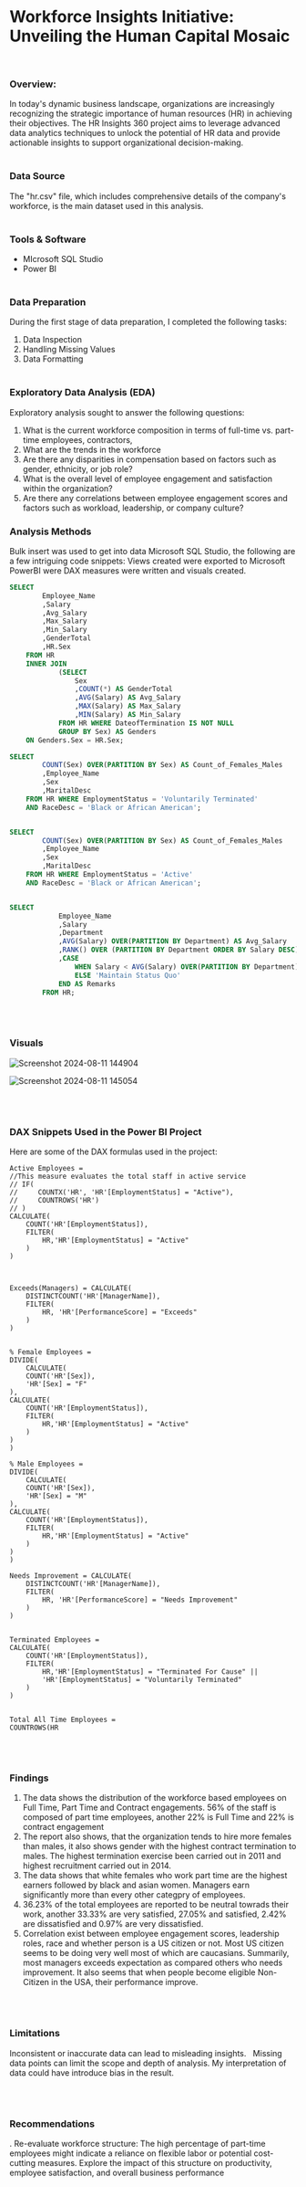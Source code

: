 # Workforce Insights Initiative: Unveiling the Human Capital Mosaic <br/><br/>
### Overview: 
In today's dynamic business landscape, organizations are increasingly recognizing the strategic importance of human resources (HR) in achieving their objectives. The HR Insights 360 project aims to leverage advanced data analytics techniques to unlock the potential of HR data and provide actionable insights to support organizational decision-making.
 <br/><br/>

### Data Source
The "hr.csv" file, which includes comprehensive details of the company's workforce, is the main dataset used in this analysis.
<br/><br/>

### Tools & Software
-  MIcrosoft SQL Studio
-  Power BI
<br/><br/>

### Data Preparation
During the first stage of data preparation, I completed the following tasks:
1.  Data Inspection
2.  Handling Missing Values
3.  Data Formatting
<br/><br/>

### Exploratory Data Analysis (EDA)
Exploratory analysis sought to answer the following questions:
1. What is the current workforce composition in terms of full-time vs. part-time employees, contractors, 
2. What are the trends in the workforce
3. Are there any disparities in compensation based on factors such as gender, ethnicity, or job role?
4. What is the overall level of employee engagement and satisfaction within the organization?
5. Are there any correlations between employee engagement scores and factors such as workload, leadership, or company culture?

### Analysis Methods
Bulk insert was used to get into data Microsoft SQL Studio, the following are a few intriguing code snippets: Views created were exported to Microsoft PowerBI were DAX measures were written and visuals created.
~~~ SQL
SELECT 
		Employee_Name 
		,Salary
		,Avg_Salary
		,Max_Salary
		,Min_Salary
		,GenderTotal
		,HR.Sex
	FROM HR
	INNER JOIN
			(SELECT 
				Sex
				,COUNT(*) AS GenderTotal
				,AVG(Salary) AS Avg_Salary
				,MAX(Salary) AS Max_Salary
				,MIN(Salary) AS Min_Salary
			FROM HR WHERE DateofTermination IS NOT NULL
			GROUP BY Sex) AS Genders
	ON Genders.Sex = HR.Sex;

SELECT 
		COUNT(Sex) OVER(PARTITION BY Sex) AS Count_of_Females_Males
		,Employee_Name
		,Sex
		,MaritalDesc
	FROM HR WHERE EmploymentStatus = 'Voluntarily Terminated' 
	AND RaceDesc = 'Black or African American';


SELECT 
		COUNT(Sex) OVER(PARTITION BY Sex) AS Count_of_Females_Males
		,Employee_Name
		,Sex
		,MaritalDesc
	FROM HR WHERE EmploymentStatus = 'Active' 
	AND RaceDesc = 'Black or African American';


SELECT
			Employee_Name
			,Salary
			,Department
			,AVG(Salary) OVER(PARTITION BY Department) AS Avg_Salary
			,RANK() OVER (PARTITION BY Department ORDER BY Salary DESC) AS High_Earners
			,CASE
				WHEN Salary < AVG(Salary) OVER(PARTITION BY Department) THEN 'Due for Promotion'
				ELSE 'Maintain Status Quo'
			END AS Remarks
		FROM HR;	

~~~

<br/><br/>
### Visuals
![Screenshot 2024-08-11 144904](https://github.com/user-attachments/assets/285d86ab-4478-458a-93ac-7f3298728544)

![Screenshot 2024-08-11 145054](https://github.com/user-attachments/assets/876fae58-49f1-4ce8-b506-afed57fccf1b)


<br/><br/>
### DAX Snippets Used in the Power BI Project

Here are some of the DAX formulas used in the project:

```dax
Active Employees = 
//This measure evaluates the total staff in active service
// IF(
//     COUNTX('HR', 'HR'[EmploymentStatus] = "Active"),
//     COUNTROWS('HR')
// )
CALCULATE(
    COUNT('HR'[EmploymentStatus]),
    FILTER(
        HR,'HR'[EmploymentStatus] = "Active"
    )
)



Exceeds(Managers) = CALCULATE(
    DISTINCTCOUNT('HR'[ManagerName]),
    FILTER(
        HR, 'HR'[PerformanceScore] = "Exceeds"
    )
)


% Female Employees = 
DIVIDE(
    CALCULATE(
    COUNT('HR'[Sex]),
    'HR'[Sex] = "F"
),
CALCULATE(
    COUNT('HR'[EmploymentStatus]),
    FILTER(
        HR,'HR'[EmploymentStatus] = "Active"
    )
)
)

% Male Employees = 
DIVIDE(
    CALCULATE(
    COUNT('HR'[Sex]),
    'HR'[Sex] = "M"
),
CALCULATE(
    COUNT('HR'[EmploymentStatus]),
    FILTER(
        HR,'HR'[EmploymentStatus] = "Active"
    )
)
)

Needs Improvement = CALCULATE(
    DISTINCTCOUNT('HR'[ManagerName]),
    FILTER(
        HR, 'HR'[PerformanceScore] = "Needs Improvement"
    )
)


Terminated Employees = 
CALCULATE(
    COUNT('HR'[EmploymentStatus]),
    FILTER(
        HR,'HR'[EmploymentStatus] = "Terminated For Cause" ||
        'HR'[EmploymentStatus] = "Voluntarily Terminated"
    )
)


Total All Time Employees = 
COUNTROWS(HR

```
<br/><br/>
### Findings
1. The data shows the distribution of the workforce based employees on Full Time, Part Time and Contract engagements. 56% of the staff is composed of part time employees, another 22% is Full Time and 22% is contract engagement
2. The report also shows, that the organization tends to hire more females than males, it also shows gender with the highest contract termination to males. The highest termination exercise been carried out in 2011 and highest recruitment carried out in 2014.
3. The data shows that white females who work part time are the highest earners followed by black and asian women. Managers earn significantly more than every other categpry of employees.
4. 36.23% of the total employees are reported to be neutral towrads their work, another 33.33% are very satisfied, 27.05% and satisfied, 2.42% are dissatisfied and 0.97% are very dissatisfied.
5. Correlation exist between employee engagement scores, leadership roles, race and whether person is a US citizen or not. Most US citizen seems to be doing very well most of which are caucasians. Summarily, most managers exceeds expectation as compared others who needs improvement. It also seems that when people become eligible Non-Citizen in the USA, their performance improve.

<br/><br/>
### Limitations
Inconsistent or inaccurate data can lead to misleading insights.   
Missing data points can limit the scope and depth of analysis.
My interpretation of data could have introduce bias in the result.

<br/><br/>
### Recommendations
.	Re-evaluate workforce structure: The high percentage of part-time employees might indicate a reliance on flexible labor or potential cost-cutting measures. Explore the impact of this structure on productivity, employee satisfaction, and overall business performance



